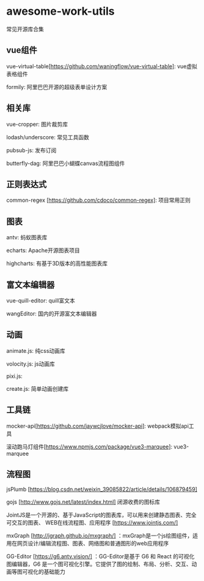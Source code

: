 # awesome-work-utils
常见开源库合集

## vue组件
vue-virtual-table[https://github.com/waningflow/vue-virtual-table]:  vue虚拟表格组件

formily: 阿里巴巴开源的超级表单设计方案 


## 相关库
vue-cropper:  图片裁剪库 

lodash/underscore: 常见工具函数 

pubsub-js: 发布订阅

butterfly-dag: 阿里巴巴小蝴蝶canvas流程图组件 


## 正则表达式
common-regex [https://github.com/cdoco/common-regex]: 项目常用正则


## 图表

antv: 蚂蚁图表库

echarts: Apache开源图表项目

highcharts: 有基于3D版本的高性能图表库

## 富文本编辑器

vue-quill-editor: quill富文本

wangEditor: 国内的开源富文本编辑器


## 动画

animate.js: 纯css动画库

volocity.js: js动画库

pixi.js: 

create.js: 简单动画创建库


## 工具链

mocker-api[https://github.com/jaywcjlove/mocker-api]: webpack模拟api工具  

滚动跑马灯组件[https://www.npmjs.com/package/vue3-marquee]: vue3-marquee  

## 流程图
jsPlumb [https://blog.csdn.net/weixin_39085822/article/details/106879459]

gojs [http://www.gojs.net/latest/index.html] 闭源收费的图标库

JointJS是一个开源的、基于JavaScript的图表库，可以用来创建静态图表、完全可交互的图表、 WEB在线流程图、应用程序 [https://www.jointjs.com/] 

mxGraph [http://jgraph.github.io/mxgraph/] ：mxGraph是一个js绘图组件，适用在网页设计/编辑流程图、图表、网络图和普通图形的web应用程序

GG-Editor [https://g6.antv.vision/] ：GG-Editor是基于 G6 和 React 的可视化图编辑器，G6 是一个图可视化引擎。它提供了图的绘制、布局、分析、交互、动画等图可视化的基础能力

